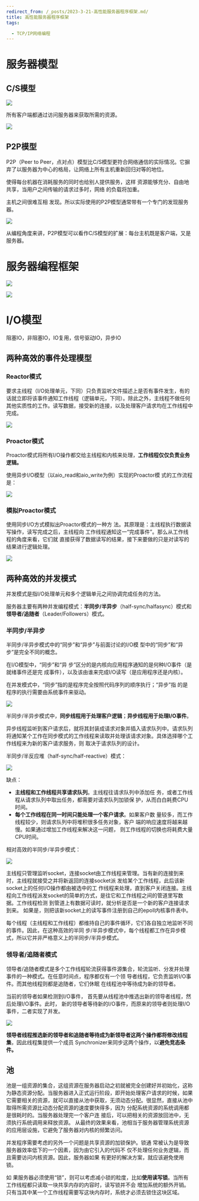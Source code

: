 ```yaml
---
redirect_from: /_posts/2023-3-21-高性能服务器程序框架.md/
title: 高性能服务器程序框架
tags:

  - TCP/IP网络编程
---
```

# 服务器模型

## C/S模型

![](https://cdn.jsdelivr.net/gh/wenqiangye/yesky_image@main/img/20230319142206.png)

所有客户端都通过访问服务器来获取所需的资源。

![](https://cdn.jsdelivr.net/gh/wenqiangye/yesky_image@main/img/20230319142250.png)

## P2P模型

P2P（Peer to Peer，点对点）模型比C/S模型更符合网络通信的实际情况。它摒弃了以服务器为中心的格局，让网络上所有主机重新回归对等的地位。

使得每台机器在消耗服务的同时也给别人提供服务，这样 资源能够充分、自由地共享，当用户之间传输的请求过多时，网络 的负载将加重。

主机之间很难互相 发现。所以实际使用的P2P模型通常带有一个专门的发现服务器。

![](https://cdn.jsdelivr.net/gh/wenqiangye/yesky_image@main/img/20230319142428.png)

从编程角度来讲，P2P模型可以看作C/S模型的扩展：每台主机既是客户端，又是服务器。

# 服务器编程框架

![](https://cdn.jsdelivr.net/gh/wenqiangye/yesky_image@main/img/20230319142603.png)

![](https://cdn.jsdelivr.net/gh/wenqiangye/yesky_image@main/img/20230319142641.png)



# I/O模型

 阻塞IO，非阻塞IO，IO复用，信号驱动IO，异步IO

## 两种高效的事件处理模型

### Reactor模式

要求主线程（I/O处理单元，下同）只负责监听文件描述上是否有事件发生，有的话就立即将该事件通知工作线程（逻辑单元，下同）。除此之外，主线程不做任何其他实质性的工作。读写数据，接受新的连接，以及处理客户请求均在工作线程中完成。

![](https://cdn.jsdelivr.net/gh/wenqiangye/yesky_image@main/img/20230321222617.png)



### Proactor模式

Proactor模式将所有I/O操作都交给主线程和内核来处理，**工作线程仅仅负责业务逻辑。**

使用异步I/O模型（以aio_read和aio_write为例）实现的Proactor模 式的工作流程是：

![](https://cdn.jsdelivr.net/gh/wenqiangye/yesky_image@main/img/20230321222755.png)

### 模拟Proactor模式

使用同步I/O方式模拟出Proactor模式的一种方 法。其原理是：主线程执行数据读写操作，读写完成之后，主线程向 工作线程通知这一“完成事件”。那么从工作线程的角度来看，它们就 直接获得了数据读写的结果，接下来要做的只是对读写的结果进行逻辑处理。

![](https://cdn.jsdelivr.net/gh/wenqiangye/yesky_image@main/img/20230321222914.png)

## 两种高效的并发模式

并发模式是指I/O处理单元和多个逻辑单元之间协调完成任务的方法。 

服务器主要有两种并发编程模式：**半同步/半异步**（half-sync/halfasync）模式和**领导者/追随者**（Leader/Followers）模式。

### 半同步/半异步

半同步/半异步模式中的“同步”和“异步”与前面讨论的I/O模 型中的“同步”和“异步”是完全不同的概念。

在I/O模型中，“同步”和“异 步”区分的是内核向应用程序通知的是何种I/O事件（是就绪事件还是完 成事件），以及该由谁来完成I/O读写（是应用程序还是内核）。

在并发模式中，“同步”指的是程序完全按照代码序列的顺序执行；“异步”指 的是程序的执行需要由系统事件来驱动。

![](https://cdn.jsdelivr.net/gh/wenqiangye/yesky_image@main/img/20230321223155.png)

半同步/半异步模式中，**同步线程用于处理客户逻辑**；**异步线程用于处理I/O事件**。

异步线程监听到客户请求后，就将其封装成请求对象并插入请求队列中。请求队列将通知某个工作在同步模式的工作线程来读取并处理该请求对象。具体选择哪个工作线程来为新的客户请求服务，则 取决于请求队列的设计。

半同步/半反应堆（half-sync/half-reactive）模式：

![](https://cdn.jsdelivr.net/gh/wenqiangye/yesky_image@main/img/20230321223509.png)

缺点：

- **主线程和工作线程共享请求队列**。主线程往请求队列中添加任 务，或者工作线程从请求队列中取出任务，都需要对请求队列加锁保 护，从而白白耗费CPU时间。 
- **每个工作线程在同一时间只能处理一个客户请求**。如果客户数 量较多，而工作线程较少，则请求队列中将堆积很多任务对象，客户 端的响应速度将越来越慢。如果通过增加工作线程来解决这一问题， 则工作线程的切换也将耗费大量CPU时间。

相对高效的半同步/半异步模式：

![](https://cdn.jsdelivr.net/gh/wenqiangye/yesky_image@main/img/20230321223701.png)

主线程只管理监听socket，连接socket由工作线程来管理。当有新的连接到来时，主线程就接受之并将新返回的连接socket派 发给某个工作线程，此后该新socket上的任何I/O操作都由被选中的工 作线程来处理，直到客户关闭连接。主线程向工作线程派发socket的简单的方式，是往它和工作线程之间的管道里写数据。工作线程检测 到管道上有数据可读时，就分析是否是一个新的客户连接请求到来。 如果是，则把该新socket上的读写事件注册到自己的epoll内核事件表中。

每个线程（主线程和工作线程）都维持自己的事件循环，它们各自独立地监听不同的事件。因此，在这种高效的半同 步/半异步模式中，每个线程都工作在异步模式，所以它并非严格意义上的半同步/半异步模式。

### 领导者/追随者模式

领导者/追随者模式是多个工作线程轮流获得事件源集合，轮流监听、分发并处理事件的一种模式。在任意时间点，程序都仅有一个领 导者线程，它负责监听I/O事件。而其他线程则都是追随者，它们休眠 在线程池中等待成为新的领导者。

当前的领导者如果检测到I/O事件， 首先要从线程池中推选出新的领导者线程，然后处理I/O事件。此时， 新的领导者等待新的I/O事件，而原来的领导者则处理I/O事件，二者实现了并发。

![](https://cdn.jsdelivr.net/gh/wenqiangye/yesky_image@main/img/20230321223943.png)

**领导者线程推选新的领导者和追随者等待成为新领导者这两个操作都将修改线程集**，因此线程集提供一个成员 Synchronizer来同步这两个操作，以**避免竞态条件。**

## 池

池是一组资源的集合，这组资源在服务器启动之初就被完全创建好并初始化，这称为静态资源分配。当服务器进入正式运行阶段，即开始处理客户请求的时候，如果 它需要相关的资源，就可以直接从池中获取，无须动态分配。很显然，直接从池中取得所需资源比动态分配资源的速度要快得多，因为 分配系统资源的系统调用都是很耗时的。当服务器处理完一个客户连 接后，可以把相关的资源放回池中，无须执行系统调用来释放资源。 从最终的效果来看，池相当于服务器管理系统资源的应用层设施，它避免了服务器对内核的频繁访问。

并发程序需要考虑的另外一个问题是共享资源的加锁保护。锁通 常被认为是导致服务器效率低下的一个因素，因为由它引入的代码不 仅不处理任何业务逻辑，而且需要访问内核资源。因此，服务器如果 有更好的解决方案，就应该避免使用锁。

如 果服务器必须使用“锁”，则可以考虑减小锁的粒度，比如**使用读写锁**。当所有工作线程都只读取一块共享内存的内容时，读写锁并不会 增加系统的额外开销。只有当其中某一个工作线程需要写这块内存时，系统才必须去锁住这块区域。

